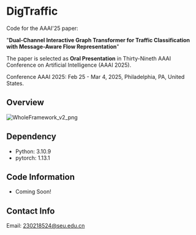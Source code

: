 # DigTraffic
Code for the AAAI'25 paper:

"**Dual-Channel Interactive Graph Transformer for Traffic Classification with Message-Aware Flow Representation**"

The paper is selected as **Oral Presentation** in Thirty-Nineth AAAI Conference on Artificial Intelligence (AAAI 2025).

Conference AAAI 2025: Feb 25 - Mar 4, 2025, Philadelphia, PA, United States.

## Overview
![WholeFramework_v2_png](https://github.com/user-attachments/assets/ed701e1e-f112-40b6-80d8-10127e44de69)

## Dependency
 - Python: 3.10.9
 - pytorch: 1.13.1

## Code Information
 - Coming Soon!

## Contact Info
Email: <a href="mailto:230218524@seu.edu.cn">230218524@seu.edu.cn</a>
